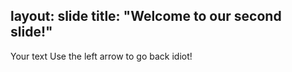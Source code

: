 layout: slide
title: "Welcome to our second slide!"
---
Your text
Use the left arrow to go back idiot!
